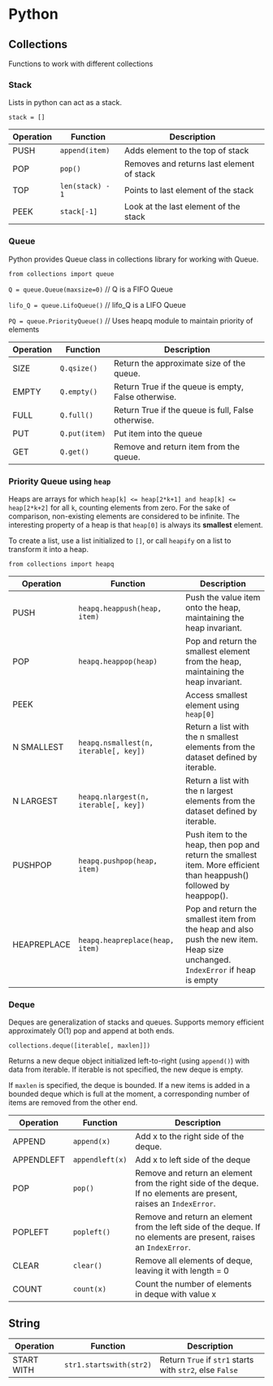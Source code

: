 # Python

## Collections

Functions to work with different collections

### Stack

Lists in python can act as a stack.

`stack = []`

| Operation | Function | Description |
| --------- | -------- | ----------- |
| PUSH | `append(item)`| Adds element to the top of stack |
| POP |  `pop()`| Removes and returns last element of stack |
| TOP |  `len(stack) - 1` | Points to last element of the stack |
| PEEK | `stack[-1]`|  Look at the last element of the stack |


### Queue

Python provides Queue class in collections library for working with Queue.

`from collections import queue`

`Q = queue.Queue(maxsize=0)` // Q is a FIFO Queue

`lifo_Q = queue.LifoQueue()` // lifo_Q is a LIFO Queue

`PQ = queue.PriorityQueue()` // Uses heapq module to maintain priority of elements


| Operation | Function | Description |
| --------- | -------- | ----------- |
| SIZE | `Q.qsize()` | Return the approximate size of the queue. |
| EMPTY | `Q.empty()` | Return True if the queue is empty, False otherwise.|
| FULL | `Q.full()` | Return True if the queue is full, False otherwise.|
| PUT | `Q.put(item)` | Put item into the queue|
| GET | `Q.get()` | Remove and return item from the queue.|


### Priority Queue using `heap`

Heaps are arrays for which `heap[k] <= heap[2*k+1] and heap[k] <= heap[2*k+2]` for all `k`, counting elements from zero. For the sake of comparison, non-existing elements are considered to be infinite. The interesting property of a heap is that `heap[0]` is always its **smallest** element.

To create a list, use a list initialized to `[]`, or call `heapify` on a list to transform it into a heap.

`from collections import heapq`

| Operation | Function | Description |
| --------- | -------- | ----------- |
| PUSH | `heapq.heappush(heap, item)` | Push the value item onto the heap, maintaining the heap invariant. |
| POP |  `heapq.heappop(heap)` | Pop and return the smallest element from the heap, maintaining the heap invariant. |
| PEEK | | Access smallest element using `heap[0]` |
| N SMALLEST | `heapq.nsmallest(n, iterable[, key])` | Return a list with the n smallest elements from the dataset defined by iterable.  |
| N LARGEST | `heapq.nlargest(n, iterable[, key])` | Return a list with the n largest elements from the dataset defined by iterable. |
| PUSHPOP | `heapq.pushpop(heap, item)`  | Push item to the heap, then pop and return the smallest item. More efficient than  heappush() followed by heappop(). || HEAPIFY |  `heapq.heapify(x)`   | Transform list x into a heap, in-place and in linear time. |
| HEAPREPLACE | `heapq.heapreplace(heap, item)` | Pop and return the smallest item from the heap and also push the new item. Heap size unchanged. `IndexError` if heap is empty |

### Deque

Deques are generalization of stacks and queues. Supports memory efficient approximately O(1) pop and append at both ends.

`collections.deque([iterable[, maxlen]])`

Returns a new deque object initialized left-to-right (using `append()`) with data from iterable. If iterable is not specified, the new deque is empty.

If `maxlen` is specified, the deque is bounded. If a new items is added in a bounded deque which is full at the moment, a corresponding number of items are removed from the other end.

| Operation | Function | Description |
| --------- | -------- | ----------- |
| APPEND | `append(x)` | Add x to the right side of the deque. |
| APPENDLEFT | `appendleft(x)` | Add x to left side of the deque |
| POP | `pop()` | Remove and return an element from the right side of the deque. If no elements are present, raises an `IndexError`.|
| POPLEFT | `popleft()` | Remove and return an element from the left side of the deque. If no elements are present, raises an `IndexError`. |
| CLEAR | `clear()` | Remove all elements of deque, leaving it with length = 0 |
| COUNT | `count(x)` | Count the number of elements in deque with value x |

## String

| Operation | Function | Description |
| --------- | -------- | ----------- |
| START WITH | `str1.startswith(str2)` | Return `True` if `str1` starts with `str2`, else `False` |
